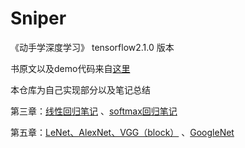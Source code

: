 # Sniper

《动手学深度学习》 tensorflow2.1.0 版本

书原文以及demo代码来自[这里](https://github.com/TrickyGo/Dive-into-DL-TensorFlow2.0)

本仓库为自己实现部分以及笔记总结


第三章：[线性回归笔记](http://www.sniper97.cn/index.php/note/deep-learning/3522/)
、[softmax回归笔记](http://www.sniper97.cn/index.php/note/deep-learning/3529/)

第五章：[LeNet、AlexNet、VGG（block）](http://www.sniper97.cn/index.php/note/deep-learning/3534/)
、[GoogleNet](http://www.sniper97.cn/index.php/note/deep-learning/3545/)
